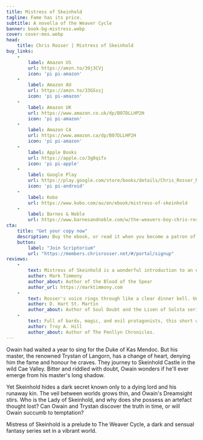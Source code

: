 ```yaml
---
title: Mistress of Skeinhold
tagline: Fame has its price.
subtitle: A novella of the Weaver Cycle
banner: book-bg-mistress.webp
cover: cover-mos.webp
head:
    title: Chris Rosser | Mistress of Skeinhold
buy_links:
    -
        label: Amazon US
        url: https://amzn.to/39j3CVj
        icon: 'pi pi-amazon'
    -
        label: Amazon AU
        url: https://amzn.to/33GSssj
        icon: 'pi pi-amazon'
    -
        label: Amazon UK
        url: https://www.amazon.co.uk/dp/B07DLLHP2H
        icon: 'pi pi-amazon'
    -
        label: Amazon CA
        url: https://www.amazon.ca/dp/B07DLLHP2H
        icon: 'pi pi-amazon'
    -
        label: Apple Books
        url: https://apple.co/3g8qifx
        icon: 'pi pi-apple'
    -
        label: Google Play
        url: https://play.google.com/store/books/details/Chris_Rosser_Mistress_of_Skeinhold?id=8g5fDwAAQBAJ
        icon: 'pi pi-android'
    -
        label: Kobo
        url: https://www.kobo.com/au/en/ebook/mistress-of-skeinhold
    -
        label: Barnes & Noble
        url: https://www.barnesandnoble.com/w/the-weavers-boy-chris-rosser/1128893408
cta:
    title: "Get your copy now"
    description: Buy the ebook, or read it when you become a patron of Chris Rosser's Scriptorium."
    button:
        label: "Join Scriptorium"
        url: "https://members.chrisrosser.net/#/portal/signup"
reviews:
    -
        text: Mistress of Skeinhold is a wonderful introduction to an exciting new Aussie voice in speculative fiction. I am very eager to read the next book and to discover more of this world that Rosser has created - and to follow Owain on his next adventure.
        author: Mark Timmony
        author_about: Author of the Blood of the Spear
        author_url: https://marktimmony.com
    -
        text: Rosser's voice rings through like a clear dinner bell. Unobtrusive but undeniably present. The Weaver's Boy was a joy to read, and I'm looking forward to the next installment in the series.
        author: D. Hart St. Martin
        author_about: Author of Soul Doubt and the Lisen of Solsta series.
    -
        text: Full of bards, magic, and evil protagonists, this short work introduces readers to the woven world. The Lords of Skeinhold is the series name, and based on this work, looks to be one that will excite and entertain with all the elements that dark fantasy fans love.
        author: Troy A. Hill
        author_about: Author of The Penllyn Chronicles.
---
```


Owain had waited a year to sing for the Duke of Kas Mendoc. But his master, the renowned Trystan of Langorn, has a change of heart, denying him the fame and honour he craves. They journey to Skeinhold Castle in the wild Cae Valley. Bitter and riddled with doubt, Owain wonders if he'll ever emerge from his master's long shadow.

Yet Skeinhold hides a dark secret known only to a dying lord and his runaway kin. The veil between worlds grows thin, and Owain's Dreamsight stirs. Who is the Lady of Skeinhold, and why does she possess an artefact thought lost? Can Owain and Trystan discover the truth in time, or will Owain succumb to temptation?

Mistress of Skeinhold is a prelude to The Weaver Cycle, a dark and sensual fantasy series set in a vibrant world.
